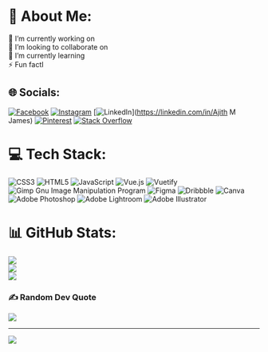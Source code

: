 # 💫 About Me:
🔭 I’m currently working on<br>👯 I’m looking to collaborate on<br>🌱 I’m currently learning<br>⚡ Fun factI


## 🌐 Socials:
[![Facebook](https://img.shields.io/badge/Facebook-%231877F2.svg?logo=Facebook&logoColor=white)](https://facebook.com/AMJ.2147) [![Instagram](https://img.shields.io/badge/Instagram-%23E4405F.svg?logo=Instagram&logoColor=white)](https://instagram.com/_dark___assasin_) [![LinkedIn](https://img.shields.io/badge/LinkedIn-%230077B5.svg?logo=linkedin&logoColor=white)](https://linkedin.com/in/Ajith M James) [![Pinterest](https://img.shields.io/badge/Pinterest-%23E60023.svg?logo=Pinterest&logoColor=white)](https://pinterest.com/ajithmjames) [![Stack Overflow](https://img.shields.io/badge/-Stackoverflow-FE7A16?logo=stack-overflow&logoColor=white)](https://stackoverflow.com/users/16114350) 

# 💻 Tech Stack:
![CSS3](https://img.shields.io/badge/css3-%231572B6.svg?style=for-the-badge&logo=css3&logoColor=white) ![HTML5](https://img.shields.io/badge/html5-%23E34F26.svg?style=for-the-badge&logo=html5&logoColor=white) ![JavaScript](https://img.shields.io/badge/javascript-%23323330.svg?style=for-the-badge&logo=javascript&logoColor=%23F7DF1E) ![Vue.js](https://img.shields.io/badge/vuejs-%2335495e.svg?style=for-the-badge&logo=vuedotjs&logoColor=%234FC08D) ![Vuetify](https://img.shields.io/badge/Vuetify-1867C0?style=for-the-badge&logo=vuetify&logoColor=AEDDFF) ![Gimp Gnu Image Manipulation Program](https://img.shields.io/badge/Gimp-657D8B?style=for-the-badge&logo=gimp&logoColor=FFFFFF) 	![Figma](https://img.shields.io/badge/figma-%23F24E1E.svg?style=for-the-badge&logo=figma&logoColor=white) ![Dribbble](https://img.shields.io/badge/Dribbble-EA4C89?style=for-the-badge&logo=dribbble&logoColor=white) ![Canva](https://img.shields.io/badge/Canva-%2300C4CC.svg?style=for-the-badge&logo=Canva&logoColor=white) ![Adobe Photoshop](https://img.shields.io/badge/adobephotoshop-%2331A8FF.svg?style=for-the-badge&logo=adobephotoshop&logoColor=white) ![Adobe Lightroom](https://img.shields.io/badge/Adobe%20Lightroom-31A8FF.svg?style=for-the-badge&logo=Adobe%20Lightroom&logoColor=white) ![Adobe Illustrator](https://img.shields.io/badge/adobeillustrator-%23FF9A00.svg?style=for-the-badge&logo=adobeillustrator&logoColor=white)
# 📊 GitHub Stats:
![](https://github-readme-stats.vercel.app/api?username=ajithmjames&theme=dark&hide_border=false&include_all_commits=false&count_private=false)<br/>
![](https://github-readme-streak-stats.herokuapp.com/?user=ajithmjames&theme=dark&hide_border=false)<br/>
![](https://github-readme-stats.vercel.app/api/top-langs/?username=ajithmjames&theme=dark&hide_border=false&include_all_commits=false&count_private=false&layout=compact)

### ✍️ Random Dev Quote
![](https://quotes-github-readme.vercel.app/api?type=vetical&theme=radical)

---
[![](https://visitcount.itsvg.in/api?id=ajithmjames&icon=6&color=0)](https://visitcount.itsvg.in)

<!-- Proudly created with GPRM ( https://gprm.itsvg.in ) -->
